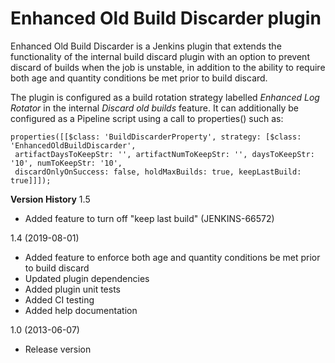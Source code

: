 Enhanced Old Build Discarder plugin
===========================

Enhanced Old Build Discarder is a Jenkins plugin that extends the functionality of the internal build discard plugin
with an option to prevent discard of builds when the job is unstable, in addition to the ability to require both age
and quantity conditions be met prior to build discard.


The plugin is configured as a build rotation strategy labelled *Enhanced Log Rotator* in the internal *Discard old builds* feature. It can additionally be configured as a Pipeline script using a call to properties() such as:

~~~~
properties([[$class: 'BuildDiscarderProperty', strategy: [$class: 'EnhancedOldBuildDiscarder',
 artifactDaysToKeepStr: '', artifactNumToKeepStr: '', daysToKeepStr: '10', numToKeepStr: '10',
 discardOnlyOnSuccess: false, holdMaxBuilds: true, keepLastBuild: true]]]);
 ~~~~

**Version History**
1.5 
- Added feature to turn off "keep last build" (JENKINS-66572)

1.4 (2019-08-01)
- Added feature to enforce both age and quantity conditions be met prior to build discard
- Updated plugin dependencies
- Added plugin unit tests
- Added CI testing
- Added help documentation

1.0 (2013-06-07)
- Release version
